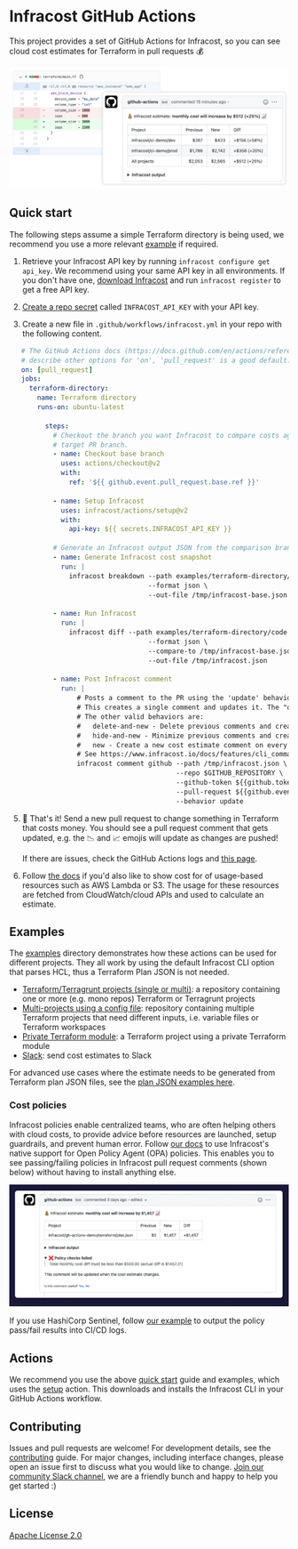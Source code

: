 # Infracost GitHub Actions

This project provides a set of GitHub Actions for Infracost, so you can see cloud cost estimates for Terraform in pull requests 💰

<img src=".github/assets/screenshot.png" alt="Example screenshot" />

## Quick start

The following steps assume a simple Terraform directory is being used, we recommend you use a more relevant [example](#examples) if required.

1. Retrieve your Infracost API key by running `infracost configure get api_key`. We recommend using your same API key in all environments. If you don't have one, [download Infracost](https://www.infracost.io/docs/#quick-start) and run `infracost register` to get a free API key.

2. [Create a repo secret](https://docs.github.com/en/actions/configuring-and-managing-workflows/creating-and-storing-encrypted-secrets#creating-encrypted-secrets-for-a-repository) called `INFRACOST_API_KEY` with your API key.

3. Create a new file in `.github/workflows/infracost.yml` in your repo with the following content.

 ```yaml
    # The GitHub Actions docs (https://docs.github.com/en/actions/reference/workflow-syntax-for-github-actions#on)
    # describe other options for 'on', 'pull_request' is a good default.
    on: [pull_request]
    jobs:
      terraform-directory:
        name: Terraform directory
        runs-on: ubuntu-latest

          steps:
            # Checkout the branch you want Infracost to compare costs against. This example is using the
            # target PR branch.
            - name: Checkout base branch
              uses: actions/checkout@v2
              with:
                ref: '${{ github.event.pull_request.base.ref }}'

            - name: Setup Infracost
              uses: infracost/actions/setup@v2
              with:
                api-key: ${{ secrets.INFRACOST_API_KEY }}

            # Generate an Infracost output JSON from the comparison branch, so that Infracost can compare the cost difference.
            - name: Generate Infracost cost snapshot
              run: |
                infracost breakdown --path examples/terraform-directory/code \
                                    --format json \
                                    --out-file /tmp/infracost-base.json

            - name: Run Infracost
              run: |
                infracost diff --path examples/terraform-directory/code \
                                    --format json \
                                    --compare-to /tmp/infracost-base.json \
                                    --out-file /tmp/infracost.json

            - name: Post Infracost comment
              run: |
                  # Posts a comment to the PR using the 'update' behavior.
                  # This creates a single comment and updates it. The "quietest" option.
                  # The other valid behaviors are:
                  #   delete-and-new - Delete previous comments and create a new one.
                  #   hide-and-new - Minimize previous comments and create a new one.
                  #   new - Create a new cost estimate comment on every push.
                  # See https://www.infracost.io/docs/features/cli_commands/#comment-on-pull-requests for other options.
                  infracost comment github --path /tmp/infracost.json \
                                           --repo $GITHUB_REPOSITORY \
                                           --github-token ${{github.token}} \
                                           --pull-request ${{github.event.pull_request.number}} \
                                           --behavior update
 ```

5. 🎉 That's it! Send a new pull request to change something in Terraform that costs money. You should see a pull request comment that gets updated, e.g. the 📉 and 📈 emojis will update as changes are pushed!

    If there are issues, check the GitHub Actions logs and [this page](https://www.infracost.io/docs/troubleshooting/).

6. Follow [the docs](https://www.infracost.io/usage-file) if you'd also like to show cost for of usage-based resources such as AWS Lambda or S3. The usage for these resources are fetched from CloudWatch/cloud APIs and used to calculate an estimate.

## Examples

The [examples](examples) directory demonstrates how these actions can be used for different projects. They all work by using the default Infracost CLI option that parses HCL, thus a Terraform Plan JSON is not needed.
  - [Terraform/Terragrunt projects (single or multi)](examples/terraform-project): a repository containing one or more (e.g. mono repos) Terraform or Terragrunt projects
  - [Multi-projects using a config file](examples/multi-project-config-file): repository containing multiple Terraform projects that need different inputs, i.e. variable files or Terraform workspaces
  - [Private Terraform module](examples/private-terraform-module): a Terraform project using a private Terraform module
  - [Slack](examples/slack): send cost estimates to Slack

For advanced use cases where the estimate needs to be generated from Terraform plan JSON files, see the [plan JSON examples here](examples#plan-json-examples).

### Cost policies

Infracost policies enable centralized teams, who are often helping others with cloud costs, to provide advice before resources are launched, setup guardrails, and prevent human error. Follow [our docs](https://www.infracost.io/docs/features/cost_policies/) to use Infracost's native support for Open Policy Agent (OPA) policies. This enables you to see passing/failing policies in Infracost pull request comments (shown below) without having to install anything else.

![](.github/assets/policy-passing-github.png)

If you use HashiCorp Sentinel, follow [our example](examples/sentinel) to output the policy pass/fail results into CI/CD logs.

## Actions

We recommend you use the above [quick start](#quick-start) guide and examples, which uses the [setup](setup) action. This downloads and installs the Infracost CLI in your GitHub Actions workflow.

## Contributing

Issues and pull requests are welcome! For development details, see the [contributing](CONTRIBUTING.md) guide. For major changes, including interface changes, please open an issue first to discuss what you would like to change. [Join our community Slack channel](https://www.infracost.io/community-chat), we are a friendly bunch and happy to help you get started :)

## License

[Apache License 2.0](https://choosealicense.com/licenses/apache-2.0/)

